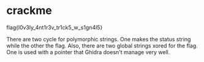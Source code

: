 # crackme

flag{l0v3ly_4nt1r3v_tr1ck5_w_s1gn4l5}

There are two cycle for polymorphic strings.
One makes the status string while the other the flag.
Also, there are two global strings xored for the flag.
One is used with a pointer that Ghidra doesn't manage very well.